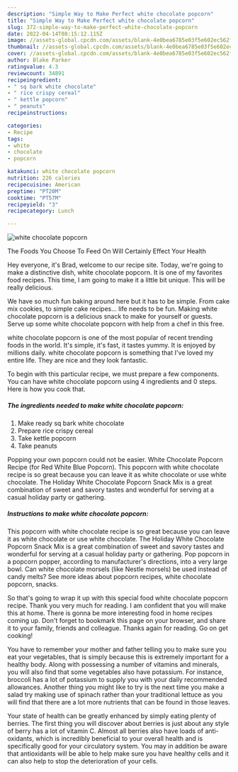 ```yaml
---
description: "Simple Way to Make Perfect white chocolate popcorn"
title: "Simple Way to Make Perfect white chocolate popcorn"
slug: 372-simple-way-to-make-perfect-white-chocolate-popcorn
date: 2022-04-14T08:15:12.115Z
image: //assets-global.cpcdn.com/assets/blank-4e0bea6785e03f5e602ec562f230caae08da540cada707380b4fe1bbebba43da.png
thumbnail: //assets-global.cpcdn.com/assets/blank-4e0bea6785e03f5e602ec562f230caae08da540cada707380b4fe1bbebba43da.png
cover: //assets-global.cpcdn.com/assets/blank-4e0bea6785e03f5e602ec562f230caae08da540cada707380b4fe1bbebba43da.png
author: Blake Parker
ratingvalue: 4.3
reviewcount: 34891
recipeingredient:
- " sq bark white chocolate"
- " rice crispy cereal"
- " kettle popcorn"
- " peanuts"
recipeinstructions:

categories:
- Recipe
tags:
- white
- chocolate
- popcorn

katakunci: white chocolate popcorn 
nutrition: 226 calories
recipecuisine: American
preptime: "PT20M"
cooktime: "PT57M"
recipeyield: "3"
recipecategory: Lunch

---
```



![white chocolate popcorn](//assets-global.cpcdn.com/assets/blank-4e0bea6785e03f5e602ec562f230caae08da540cada707380b4fe1bbebba43da.png)

The Foods You Choose To Feed On Will Certainly Effect Your Health

Hey everyone, it's Brad, welcome to our recipe site. Today, we're going to make a distinctive dish, white chocolate popcorn. It is one of my favorites food recipes. This time, I am going to make it a little bit unique. This will be really delicious.

We have so much fun baking around here but it has to be simple. From cake mix cookies, to simple cake recipes… life needs to be fun. Making white chocolate popcorn is a delicious snack to make for yourself or guests. Serve up some white chocolate popcorn with help from a chef in this free.

white chocolate popcorn is one of the most popular of recent trending foods in the world. It's simple, it's fast, it tastes yummy. It is enjoyed by millions daily. white chocolate popcorn is something that I've loved my entire life. They are nice and they look fantastic.


To begin with this particular recipe, we must prepare a few components. You can have white chocolate popcorn using 4 ingredients and 0 steps. Here is how you cook that.

<!--inarticleads1-->

##### The ingredients needed to make white chocolate popcorn:

1. Make ready  sq bark white chocolate
1. Prepare  rice crispy cereal
1. Take  kettle popcorn
1. Take  peanuts


Popping your own popcorn could not be easier. White Chocolate Popcorn Recipe (for Red White Blue Popcorn). This popcorn with white chocolate recipe is so great because you can leave it as white chocolate or use white chocolate. The Holiday White Chocolate Popcorn Snack Mix is a great combination of sweet and savory tastes and wonderful for serving at a casual holiday party or gathering. 

<!--inarticleads2-->

##### Instructions to make white chocolate popcorn:



This popcorn with white chocolate recipe is so great because you can leave it as white chocolate or use white chocolate. The Holiday White Chocolate Popcorn Snack Mix is a great combination of sweet and savory tastes and wonderful for serving at a casual holiday party or gathering. Pop popcorn in a popcorn popper, according to manufacturer&#39;s directions, into a very large bowl. Can white chocolate morsels (like Nestle morsels) be used instead of candy melts? See more ideas about popcorn recipes, white chocolate popcorn, snacks. 

So that's going to wrap it up with this special food white chocolate popcorn recipe. Thank you very much for reading. I am confident that you will make this at home. There is gonna be more interesting food in home recipes coming up. Don't forget to bookmark this page on your browser, and share it to your family, friends and colleague. Thanks again for reading. Go on get cooking!

You have to remember your mother and father telling you to make sure you eat your vegetables, that is simply because this is extremely important for a healthy body. Along with possessing a number of vitamins and minerals, you will also find that some vegetables also have potassium. For instance, broccoli has a lot of potassium to supply you with your daily recommended allowances. Another thing you might like to try is the next time you make a salad try making use of spinach rather than your traditional lettuce as you will find that there are a lot more nutrients that can be found in those leaves.

Your state of health can be greatly enhanced by simply eating plenty of berries. The first thing you will discover about berries is just about any style of berry has a lot of vitamin C. Almost all berries also have loads of anti-oxidants, which is incredibly beneficial to your overall health and is specifically good for your circulatory system. You may in addition be aware that antioxidants will be able to help make sure you have healthy cells and it can also help to stop the deterioration of your cells.
